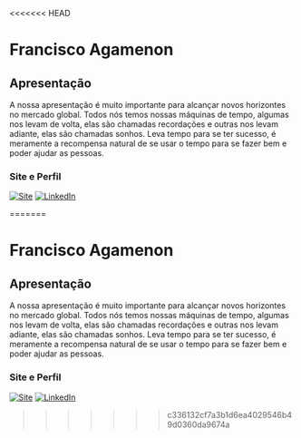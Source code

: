 <<<<<<< HEAD
# Francisco Agamenon

## Apresentação
A nossa apresentação é muito importante para alcançar novos horizontes no mercado global. Todos nós temos nossas máquinas de tempo, algumas nos levam de volta, elas são chamadas recordações e outras nos levam adiante, elas são chamadas sonhos. Leva tempo para se ter sucesso, é meramente a recompensa natural de se usar o tempo para se fazer bem e poder ajudar as pessoas.  

### Site e Perfil
[![Site](https://www.youtube.com/watch?v=jORPrmJIDpo)](https://www.teccent.com.br/) 
[![LinkedIn](https://www.linkedin.com/in/francisco-agamenon-quinder%C3%A9-silva-593616238/)](https://www.linkedin.com/in/francisco-agamenon-quinderé-silva-593616238/)


=======
# Francisco Agamenon

## Apresentação
A nossa apresentação é muito importante para alcançar novos horizontes no mercado global. Todos nós temos nossas máquinas de tempo, algumas nos levam de volta, elas são chamadas recordações e outras nos levam adiante, elas são chamadas sonhos. Leva tempo para se ter sucesso, é meramente a recompensa natural de se usar o tempo para se fazer bem e poder ajudar as pessoas.  

### Site e Perfil
[![Site](https://www.youtube.com/watch?v=jORPrmJIDpo)](https://www.teccent.com.br/) 
[![LinkedIn](https://www.linkedin.com/in/francisco-agamenon-quinder%C3%A9-silva-593616238/)](https://www.linkedin.com/in/francisco-agamenon-quinderé-silva-593616238/)


>>>>>>> c336132cf7a3b1d6ea4029546b49d0360da9674a
